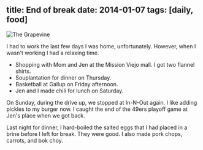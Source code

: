 title: End of break
date: 2014-01-07
tags: [daily, food]
---

![The Grapevine](https://dl.dropbox.com/u/4291520/scriptogram/grapevine-2.jpg)

I had to work the last few days I was home, unfortunately. However, when I wasn't working I had a relaxing time.

- Shopping with Mom and Jen at the Mission Viejo mall. I got two flannel shirts.
- Souplantation for dinner on Thursday.
- Basketball at Gallup on Friday afternoon.
- Jen and I made chili for lunch on Saturday.

On Sunday, during the drive up, we stopped at In-N-Out again. I like adding pickles to my burger now. I caught the end of the 49ers playoff game at Jen's place when we got back.

Last night for dinner, I hard-boiled the salted eggs that I had placed in a brine before I left for break. They were good. I also made pork chops, carrots, and bok choy.